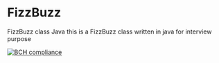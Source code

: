 # FizzBuzz
FizzBuzz class Java
this is a FizzBuzz class written in java for interview purpose

[![BCH compliance](https://bettercodehub.com/edge/badge/nikotrone/FizzBuzz?branch=master)](https://bettercodehub.com/)
